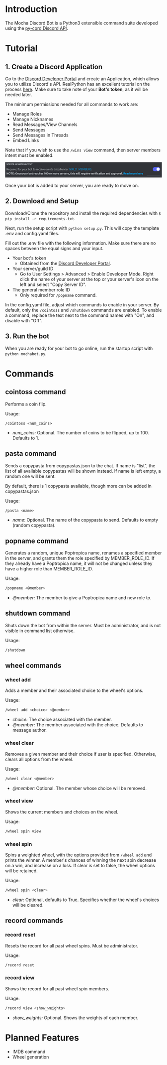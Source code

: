 # Introduction

The Mocha Discord Bot is a Python3 extensible command suite developed using the [py-cord Discord API](https://github.com/Pycord-Development/pycord). 

# Tutorial

## 1. Create a Discord Application

Go to the [Discord Developer Portal](http://discordapp.com/developers/applications) and create an Application, which allows you to utilize Discord's API. RealPython has an excellent tutorial on the process [here](https://realpython.com/how-to-make-a-discord-bot-python/). Make sure to take note of your **Bot's token**, as it will be needed later.

The minimum permissions needed for all commands to work are:

- Manage Roles
- Manage Nicknames
- Read Messages/View Channels
- Send Messages
- Send Messages in Threads
- Embed Links

Note that if you wish to use the `/wins view` command, then server members intent must be enabled.

![Image of server member intents setting.](docs/server-member-intents.png)

Once your bot is added to your server, you are ready to move on.

## 2. Download and Setup

Download/Clone the repository and install the required dependencies with `$ pip install -r requirements.txt`.

Next, run the setup script with `python setup.py`. This will copy the template .env and config.yaml files. 

Fill out the .env file with the following information. Make sure there are no spaces between the equal signs and your input.

- Your bot's token
  - Obtained from the [Discord Developer Portal](http://discordapp.com/developers/applications).
- Your server/guild ID
  - Go to User Settings > Advanced > Enable Developer Mode. Right click the name of your server at  the top or your server's icon on the left and select "Copy Server ID".
- The general member role ID
  - Only required for `/popname` command.

In the config.yaml file, adjust which commands to enable in your server. By default, only the `/cointoss` and `/shutdown` commands are enabled. To enable a command, replace the text next to the command names with "On", and disable with "Off".

## 3. Run the bot

When you are ready for your bot to go online, run the startup script with `python mochabot.py`.

# Commands

## cointoss command

Performs a coin flip.

Usage:

```
/cointoss <num_coins>
```

- *num_coins:* Optional. The number of coins to be flipped, up to 100. Defaults to 1.

## pasta command

Sends a copypasta from copypastas.json to the chat. If name is "list", the list of all available copypastas will be shown instead. If name is left empty, a random one will be sent.

By default, there is 1 copypasta available, though more can be added in copypastas.json

Usage: 

```bash
/pasta <name>
```

- *name*: Optional. The name of the copypasta to send. Defaults to empty (random copypasta).

## popname command

Generates a random, unique Poptropica name, renames a specified member in the server, and grants them the role specified by MEMBER_ROLE_ID. If they already have a Poptropica name, it will not be changed unless they have a higher role than MEMBER_ROLE_ID.

Usage: 

```bash
/popname <@member>
```

- *@member:* The member to give a Poptropica name and new role to.

## shutdown command

Shuts down the bot from within the server. Must be administrator, and is not visible in command list otherwise.

Usage: 

```bash
/shutdown
```

## wheel commands

### wheel add

Adds a member and their associated choice to the wheel's options.

Usage: 

```bash
/wheel add <choice> <@member>
```

- *choice:* The choice associated with the member.
- *@member:* The member associated with the choice. Defaults to message author.

### wheel clear

Removes a given member and their choice if user is specified. Otherwise, clears all options from the wheel.

Usage: 

```bash
/wheel clear <@member>
```

- *@member:* Optional. The member whose choice will be removed.

### wheel view

Shows the current members and choices on the wheel.

Usage: 

```bash
/wheel spin view
```

### wheel spin

Spins a weighted wheel, with the options provided from `/wheel add` and prints the winner. A member's chances of winning the next spin decrease on a win, and increase on a loss. If clear is set to false, the wheel options will be retained.

Usage: 

```bash
/wheel spin <clear>
```

- *clear:* Optional, defaults to True. Specifies whether the wheel's choices will be cleared.

## record commands

### record reset

Resets the record for all past wheel spins. Must be administrator.

Usage: 

```bash
/record reset
```

### record view

Shows the record for all past wheel spin members.

Usage: 

```bash
/record view <show_weights>
```

- *show_weights:* Optional. Shows the weights of each member.


# Planned Features

 - IMDB command
 - Wheel generation
